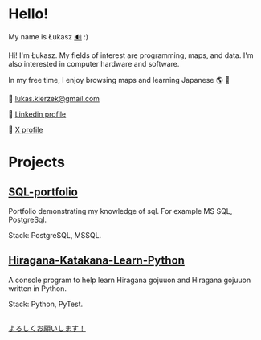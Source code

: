 # Hello!

My name is Łukasz [:loud_sound:](https://upload.wikimedia.org/wikipedia/commons/d/d9/Pl-%C5%81ukasz.ogg) :)

Hi! I'm Łukasz. My fields of interest are programming, maps, and data. I'm also interested in computer hardware and software.

In my free time, I enjoy browsing maps and learning Japanese :earth_americas: :japan:

:e-mail: lukas.kierzek@gmail.com

:link: [Linkedin profile](https://www.linkedin.com/in/%C5%82ukasz-kierzek-a4a977152/)

:link: [X profile](https://twitter.com/Kierzu)

# Projects

<!--
## [SushiShop](https://github.com/lukaskierzek/SushiShop)

Web page where you can buy sushi.

Stack: C#, .NET, Entity Framework Core, Angular, MS SQL.
-->

<!--
## [hiragana-katana-learn](https://github.com/lukaskierzek/hiragana-katakana-learn)

A console program to help learn Hiragana gojuuon and Hiragana gojuuon written in C#.

Stack: C#, .NET, xUnit.net.
-->

## [SQL-portfolio](https://github.com/lukaskierzek/SQL-portfolio)

Portfolio demonstrating my knowledge of sql. For example MS SQL, PostgreSql.

Stack: PostgreSQL, MSSQL.

<!--
## [j.a.portfolio](https://github.com/lukaskierzek/j.a.portfolio)

Webpage contains the portfolio of Justyna Adamus.

Stack: React, TypeScript, HTML, CSS.
-->

## [Hiragana-Katakana-Learn-Python](https://github.com/lukaskierzek/Hiragana-Katakana-Learn-Python)

A console program to help learn Hiragana gojuuon and Hiragana gojuuon written in Python.

Stack: Python, PyTest.



<!--
## [cargo_app](https://github.com/lukaskierzek/cargo_app)

A project to manage aricraft cargo (postponed project)

Stack: Python, unittest, Shell, HTML, CSS, Docker, NGINX
-->

##

[よろしくお願いします！](https://jisho.org/word/%E3%82%88%E3%82%8D%E3%81%97%E3%81%8F%E3%81%8A%E9%A1%98%E3%81%84%E3%81%97%E3%81%BE%E3%81%99)

